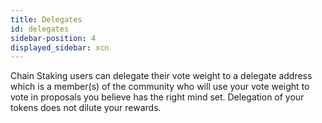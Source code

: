 ```yaml
---
title: Delegates
id: delegates
sidebar-position: 4
displayed_sidebar: xcn
---
```

Chain Staking users can delegate their vote weight to a delegate address which is a member(s) of the community who will use your vote weight to vote in proposals you believe has the right mind set. Delegation of your tokens does not dilute your rewards.